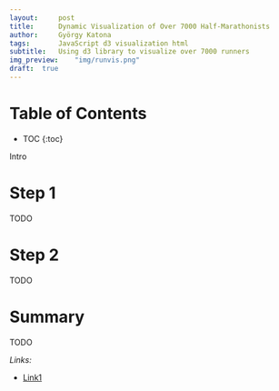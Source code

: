 ```yaml
---
layout:     post
title:      Dynamic Visualization of Over 7000 Half-Marathonists
author:     György Katona
tags: 		JavaScript d3 visualization html
subtitle:   Using d3 library to visualize over 7000 runners
img_preview:	"img/runvis.png"
draft:	true
---
```


# Table of Contents

* TOC
{:toc}

Intro

# Step 1

TODO

# Step 2

TODO

# Summary

TODO


*Links:*

- [Link1](https://todo/)